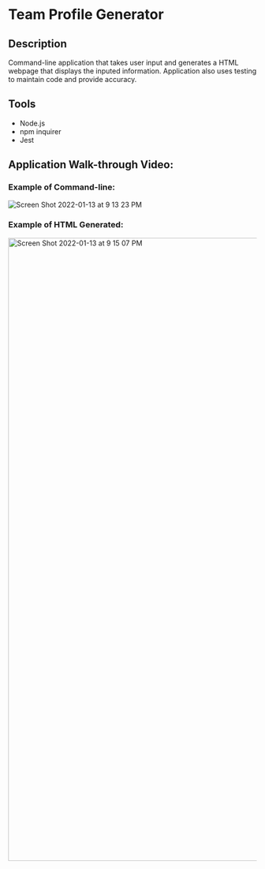 # Team Profile Generator

## Description 
Command-line application that takes user input and generates a HTML webpage that displays the inputed information.
Application also uses testing to maintain code and provide accuracy. 

## Tools 
* Node.js
* npm inquirer 
* Jest

## Application Walk-through Video:


### Example of Command-line:
![Screen Shot 2022-01-13 at 9 13 23 PM](https://user-images.githubusercontent.com/92767735/149439813-624785d0-e7eb-4fcd-85bc-b95894738a9c.png)

### Example of HTML Generated: 
<img width="1263" alt="Screen Shot 2022-01-13 at 9 15 07 PM" src="https://user-images.githubusercontent.com/92767735/149439938-513f01b7-0720-4760-a6d1-a74482cdb40d.png">
